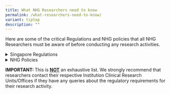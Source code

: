 ```yaml
---
title: What NHG Researchers need to know
permalink: /what-researchers-need-to-know/
variant: tiptap
description: ""
---
```

<p>Here are some of the critical Regulations and NHG policies that all NHG
Researchers must be aware of before conducting any research activities.</p>
<p></p>
<div data-type="detailGroup" class="isomer-accordion isomer-accordion-white">
<details class="isomer-details">
<summary>Singapore Regulations</summary>
<div data-type="detailsContent" class="isomer-details-content">
<p><a href="/human-biomedical-research-act-hbra/" rel="noopener noreferrer nofollow" target="_blank">Human Biomedical Research Act (HBRA)</a>
</p>
<p><a href="/personal-data-protection-act-pdpa/" rel="noopener noreferrer nofollow" target="_blank">Personal Data Protection Act (PDPA)</a>
</p>
</div>
</details>
<details class="isomer-details">
<summary>NHG Policies</summary>
<div data-type="detailsContent" class="isomer-details-content">
<p>NHG Research Data Policy</p>
<p>NHG Proper Conduct of Reseach SOPs</p>
<p><a href="/nhg-redcap-system-usage-agreement/" rel="noopener noreferrer nofollow" target="_blank">NHG REDCap System Usage Agreement</a>
</p>
</div>
</details>
</div>
<p></p>
<p><strong>IMPORTANT: </strong>This is <strong><u>NOT</u></strong> an exhaustive
list. We strongly recommend that researchers contact their respective Institution
Clinical Research Units/Offices if they have any queries about the regulatory
requirements for their research activity.</p>